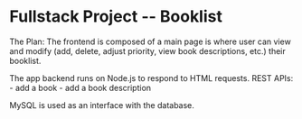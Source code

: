 # Fullstack Project -- Booklist

The Plan:
The frontend is composed of a main page is where user can view and modify (add, delete, adjust priority, view book descriptions, etc.) their booklist.

The app backend runs on Node.js to respond to HTML requests.
    REST APIs: 
        - add a book 
        - add a book description 

MySQL is used as an interface with the database.
